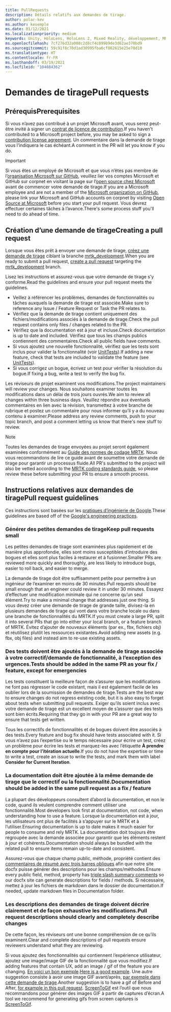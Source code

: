 ```yaml
---
title: PullRequests
description: Détails relatifs aux demandes de tirage.
author: polar-kev
ms.author: kesemple
ms.date: 01/12/2021
ms.localizationpriority: medium
keywords: Unity, HoloLens, HoloLens 2, Mixed Reality, développement, MRTK, demande de tirage
ms.openlocfilehash: 7cf276d32a008c2d8cf4c899b9de3d62ae370bd9
ms.sourcegitcommit: 59c91f8c70d1ad30995fba6cf862615e25e78d10
ms.translationtype: HT
ms.contentlocale: fr-FR
ms.lasthandoff: 03/19/2021
ms.locfileid: "104684362"
---
```

# <a name="pull-requests"></a><span data-ttu-id="0dbf5-104">Demandes de tirage</span><span class="sxs-lookup"><span data-stu-id="0dbf5-104">Pull requests</span></span>

## <a name="prerequisites"></a><span data-ttu-id="0dbf5-105">Prérequis</span><span class="sxs-lookup"><span data-stu-id="0dbf5-105">Prerequisites</span></span>

<span data-ttu-id="0dbf5-106">Si vous n’avez pas contribué à un projet Microsoft avant, vous serez peut-être invité à signer un [contrat de licence de contribution](https://cla.microsoft.com/).</span><span class="sxs-lookup"><span data-stu-id="0dbf5-106">If you haven't contributed to a Microsoft project before, you may be asked to sign a [contribution license agreement](https://cla.microsoft.com/).</span></span>
<span data-ttu-id="0dbf5-107">Un commentaire dans la demande de tirage vous l’indiquera le cas échéant.</span><span class="sxs-lookup"><span data-stu-id="0dbf5-107">A comment in the PR will let you know if you do.</span></span>

> [!IMPORTANT]
> <span data-ttu-id="0dbf5-108">Si vous êtes un employé de Microsoft et que vous n’êtes pas membre de l’[organisation Microsoft sur GitHub](https://github.com/Microsoft), veuillez lier vos comptes Microsoft et GitHub sur corpnet en visitant la page sur l’[open source chez Microsoft](https://opensource.microsoft.com/) avant de commencer votre demande de tirage.</span><span class="sxs-lookup"><span data-stu-id="0dbf5-108">If you are a Microsoft employee and are not a member of the [Microsoft organization on GitHub](https://github.com/Microsoft), please link your Microsoft and GitHub accounts on corpnet by visiting [Open Source at Microsoft](https://opensource.microsoft.com/) before you start your pull request.</span></span> <span data-ttu-id="0dbf5-109">Vous devrez effectuer certaines tâches à l’avance.</span><span class="sxs-lookup"><span data-stu-id="0dbf5-109">There's some process stuff you'll need to do ahead of time.</span></span>

## <a name="creating-a-pull-request"></a><span data-ttu-id="0dbf5-110">Création d’une demande de tirage</span><span class="sxs-lookup"><span data-stu-id="0dbf5-110">Creating a pull request</span></span>

<span data-ttu-id="0dbf5-111">Lorsque vous êtes prêt à envoyer une demande de tirage, [créez une demande de tirage](https://github.com/microsoft/MixedRealityToolkit-Unity/compare/mrtk_development...mrtk_development?expand=1) ciblant la branche [mrtk_development](https://github.com/microsoft/mixedrealitytoolkit-unity/tree/mrtk_development).</span><span class="sxs-lookup"><span data-stu-id="0dbf5-111">When you are ready to submit a pull request, [create a pull request](https://github.com/microsoft/MixedRealityToolkit-Unity/compare/mrtk_development...mrtk_development?expand=1) targeting the [mrtk_development](https://github.com/microsoft/mixedrealitytoolkit-unity/tree/mrtk_development) branch.</span></span>

<span data-ttu-id="0dbf5-112">Lisez les instructions et assurez-vous que votre demande de tirage s’y conforme.</span><span class="sxs-lookup"><span data-stu-id="0dbf5-112">Read the guidelines and ensure your pull request meets the guidelines.</span></span>

* <span data-ttu-id="0dbf5-113">Veillez à référencer les problèmes, demandes de fonctionnalités ou tâches auxquels la demande de tirage est associée.</span><span class="sxs-lookup"><span data-stu-id="0dbf5-113">Make sure to reference any Issue / Feature Request or Task the PR relates to.</span></span>
* <span data-ttu-id="0dbf5-114">Vérifiez que la demande de tirage contient uniquement des fichiers/modifications associés à la demande de tirage.</span><span class="sxs-lookup"><span data-stu-id="0dbf5-114">Check the pull request contains only files / changes related to the PR.</span></span>
* <span data-ttu-id="0dbf5-115">Vérifiez que la documentation est à jour et incluse.</span><span class="sxs-lookup"><span data-stu-id="0dbf5-115">Check documentation is up to date and included.</span></span> <span data-ttu-id="0dbf5-116">Vérifiez que tous les champs publics contiennent des commentaires.</span><span class="sxs-lookup"><span data-stu-id="0dbf5-116">Check all public fields have comments.</span></span>
* <span data-ttu-id="0dbf5-117">Si vous ajoutez une nouvelle fonctionnalité, vérifiez que les tests sont inclus pour valider la fonctionnalité (voir [UnitTests](UnitTests.md)).</span><span class="sxs-lookup"><span data-stu-id="0dbf5-117">If adding a new feature, check that tests are included to validate the feature (see [UnitTests](UnitTests.md)).</span></span>
* <span data-ttu-id="0dbf5-118">Si vous corrigez un bogue, écrivez un test pour vérifier la résolution du bogue.</span><span class="sxs-lookup"><span data-stu-id="0dbf5-118">If fixing a bug, write a test to verify the bug fix.</span></span>

<span data-ttu-id="0dbf5-119">Les réviseurs de projet examinent vos modifications.</span><span class="sxs-lookup"><span data-stu-id="0dbf5-119">The project maintainers will review your changes.</span></span> <span data-ttu-id="0dbf5-120">Nous souhaitons examiner toutes les modifications dans un délai de trois jours ouvrés.</span><span class="sxs-lookup"><span data-stu-id="0dbf5-120">We aim to review all changes within three business days.</span></span> <span data-ttu-id="0dbf5-121">Veuillez répondre aux éventuels commentaires en lien avec la révision, transmettez à votre branche de rubrique et postez un commentaire pour nous informer qu’il y a du nouveau contenu à examiner.</span><span class="sxs-lookup"><span data-stu-id="0dbf5-121">Please address any review comments, push to your topic branch, and post a comment letting us know that there's new stuff to review.</span></span>

> [!NOTE]
> <span data-ttu-id="0dbf5-122">Toutes les demandes de tirage envoyées au projet seront également examinées conformément au [Guide des normes de codage MRTK](CodingGuidelines.md). Nous vous recommandons de lire ce guide avant de soumettre votre demande de tirage pour garantir un processus fluide.</span><span class="sxs-lookup"><span data-stu-id="0dbf5-122">All PR's submitted to the project will also be vetted according to the [MRTK coding standards guide](CodingGuidelines.md), so please review these before submitting your PR to ensure a smooth process.</span></span>

## <a name="pull-request-guidelines"></a><span data-ttu-id="0dbf5-123">Instructions relatives aux demandes de tirage</span><span class="sxs-lookup"><span data-stu-id="0dbf5-123">Pull request guidelines</span></span>

<span data-ttu-id="0dbf5-124">Ces instructions sont basées sur les [pratiques d’ingénierie de Google](https://google.github.io/eng-practices/review/developer/small-cls.html).</span><span class="sxs-lookup"><span data-stu-id="0dbf5-124">These guidelines are based off of the [Google's engineering practices](https://google.github.io/eng-practices/review/developer/small-cls.html).</span></span>

### <a name="keep-pull-requests-small"></a><span data-ttu-id="0dbf5-125">Générer des petites demandes de tirage</span><span class="sxs-lookup"><span data-stu-id="0dbf5-125">Keep pull requests small</span></span>

<span data-ttu-id="0dbf5-126">Les petites demandes de tirage sont examinées plus rapidement et de manière plus approfondie, elles sont moins susceptibles d’introduire des bogues et elles sont plus faciles à restaurer et à fusionner.</span><span class="sxs-lookup"><span data-stu-id="0dbf5-126">Smaller PRs are reviewed more quickly and thoroughly, are less likely to introduce bugs, easier to roll back, and easier to merge.</span></span>

<span data-ttu-id="0dbf5-127">La demande de tirage doit être suffisamment petite pour permettre à un ingénieur de l’examiner en moins de 30 minutes.</span><span class="sxs-lookup"><span data-stu-id="0dbf5-127">Pull requests should be small enough that an engineer could review it in under 30 minutes.</span></span> <span data-ttu-id="0dbf5-128">Essayez d’effectuer une modification minimale qui ne concerne qu’un seul élément.</span><span class="sxs-lookup"><span data-stu-id="0dbf5-128">Try to make a minimal change that addresses just one thing.</span></span> <span data-ttu-id="0dbf5-129">Si vous devez créer une demande de tirage de grande taille, divisez-la en plusieurs demandes de tirage qui vont dans votre branche locale ou dans une branche de fonctionnalités du MRTK.</span><span class="sxs-lookup"><span data-stu-id="0dbf5-129">If you must create a large PR, split it into several PRs that go into either your local branch, or a feature branch of MRTK.</span></span> <span data-ttu-id="0dbf5-130">Évitez d’ajouter de nouveaux éléments (par ex., fbx, fichiers obj) et réutilisez plutôt les ressources existantes.</span><span class="sxs-lookup"><span data-stu-id="0dbf5-130">Avoid adding new assets (e.g. fbx, obj files) and instead aim to re-use existing assets.</span></span>

### <a name="tests-should-be-added-in-the-same-pr-as-your-fix--feature-except-for-emergencies"></a><span data-ttu-id="0dbf5-131">Des tests doivent être ajoutés à la demande de tirage associée à votre correctif/demande de fonctionnalité, à l’exception des urgences.</span><span class="sxs-lookup"><span data-stu-id="0dbf5-131">Tests should be added in the same PR as your fix / feature, except for emergencies</span></span>

<span data-ttu-id="0dbf5-132">Les tests constituent la meilleure façon de s’assurer que les modifications ne font pas régresser le code existant, mais il est également facile de les oublier lors de la soumission de demandes de tirage.</span><span class="sxs-lookup"><span data-stu-id="0dbf5-132">Tests are the best way to ensure changes do not regress existing code, but it is also easy to forget about tests when submitting pull requests.</span></span> <span data-ttu-id="0dbf5-133">Exiger qu’ils soient inclus avec votre demande de tirage est un excellent moyen de s’assurer que des tests sont bien écrits.</span><span class="sxs-lookup"><span data-stu-id="0dbf5-133">Requiring that they go in with your PR are a great way to ensure that tests get written.</span></span>

<span data-ttu-id="0dbf5-134">Tous les correctifs de fonctionnalités et de bogues doivent être associés à des tests.</span><span class="sxs-lookup"><span data-stu-id="0dbf5-134">Every feature and bug fix should have tests associated with it.</span></span> <span data-ttu-id="0dbf5-135">Si vous n’avez pas l’expertise ou le temps nécessaire pour écrire un test, créez un problème pour écrire les tests et marquez-les avec l’étiquette **À prendre en compte pour l’itération actuelle**.</span><span class="sxs-lookup"><span data-stu-id="0dbf5-135">If you do not have the expertise or time to write a test, create an issue to write the tests, and mark them with label **Consider for Current Iteration**.</span></span>

### <a name="documentation-should-be-added-in-the-same-pull-request-as-a-fix--feature"></a><span data-ttu-id="0dbf5-136">La documentation doit être ajoutée à la même demande de tirage que le correctif ou la fonctionnalité.</span><span class="sxs-lookup"><span data-stu-id="0dbf5-136">Documentation should be added in the same pull request as a fix / feature</span></span>

<span data-ttu-id="0dbf5-137">La plupart des développeurs consultent d’abord la documentation, et non le code, quand ils veulent comprendre comment utiliser une fonctionnalité.</span><span class="sxs-lookup"><span data-stu-id="0dbf5-137">Most developers look first at documentation, not code, when understanding how to use a feature.</span></span> <span data-ttu-id="0dbf5-138">Lorsque la documentation est à jour, les utilisateurs ont plus de facilités à s’appuyer sur le MRTK et à l’utiliser.</span><span class="sxs-lookup"><span data-stu-id="0dbf5-138">Ensuring documentation is up to date makes it much easier for people to consume and rely MRTK.</span></span>  <span data-ttu-id="0dbf5-139">La documentation doit toujours être regroupée avec la demande associée pour garantir que les éléments restent à jour et cohérents.</span><span class="sxs-lookup"><span data-stu-id="0dbf5-139">Documentation should always be bundled with the related pull to ensure items remain up-to-date and consistent.</span></span>

<span data-ttu-id="0dbf5-140">Assurez-vous que chaque champ public, méthode, propriété contient des [commentaires de résumé avec trois barres obliques](https://dotnet.github.io/docfx/spec/triple_slash_comments_spec.html) afin que notre site docfx puisse générer des descriptions pour les champs/méthodes.</span><span class="sxs-lookup"><span data-stu-id="0dbf5-140">Ensure every public field, method, property has [triple slash summary comments](https://dotnet.github.io/docfx/spec/triple_slash_comments_spec.html) so our docfx site can generate descriptions for fields / methods.</span></span> <span data-ttu-id="0dbf5-141">Si nécessaire, mettez à jour les fichiers de markdown dans le dossier de documentation.</span><span class="sxs-lookup"><span data-stu-id="0dbf5-141">If needed, update markdown files in Documentation folder.</span></span>

### <a name="pull-request-descriptions-should-clearly-and-completely-describe-changes"></a><span data-ttu-id="0dbf5-142">Les descriptions des demandes de tirage doivent décrire clairement et de façon exhaustive les modifications.</span><span class="sxs-lookup"><span data-stu-id="0dbf5-142">Pull request descriptions should clearly and completely describe changes</span></span>

<span data-ttu-id="0dbf5-143">De cette façon, les réviseurs ont une bonne compréhension de ce qu’ils examinent.</span><span class="sxs-lookup"><span data-stu-id="0dbf5-143">Clear and complete descriptions of pull requests ensure reviewers understand what they are reviewing.</span></span>

<span data-ttu-id="0dbf5-144">Si vous ajoutez des fonctionnalités qui contiennent l’expérience utilisateur, ajoutez une image/image GIF de la fonctionnalité que vous modifiez.</span><span class="sxs-lookup"><span data-stu-id="0dbf5-144">If adding features that contain UX, add an image / gif of the feature you are changing.</span></span> <span data-ttu-id="0dbf5-145">[En voici un bon exemple](https://github.com/microsoft/MixedRealityToolkit-Unity/pull/4532).</span><span class="sxs-lookup"><span data-stu-id="0dbf5-145">[Here is a good example](https://github.com/microsoft/MixedRealityToolkit-Unity/pull/4532).</span></span> <span data-ttu-id="0dbf5-146">Une autre suggestion consiste à avoir une image GIF avant/après, [par exemple dans cette demande de tirage](https://github.com/microsoft/MixedRealityToolkit-Unity/pull/5896).</span><span class="sxs-lookup"><span data-stu-id="0dbf5-146">Another suggestion is to have a gif of Before and After, [for example in this pull request](https://github.com/microsoft/MixedRealityToolkit-Unity/pull/5896).</span></span> <span data-ttu-id="0dbf5-147">[ScreenToGif](https://www.screentogif.com/) est l’outil que nous recommandons pour générer des images GIF à partir de captures d’écran.</span><span class="sxs-lookup"><span data-stu-id="0dbf5-147">A tool we recommend for generating gifs from screen captures is [ScreenToGif](https://www.screentogif.com/).</span></span>
